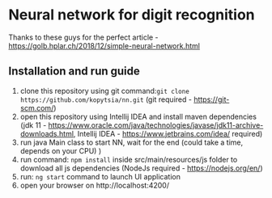 # Neural network for digit recognition
Thanks to these guys for the perfect article - https://golb.hplar.ch/2018/12/simple-neural-network.html
## Installation and run guide
1. clone this repository using git command:```git clone https://github.com/kopytsia/nn.git``` (git required - https://git-scm.com/)
2. open this repository using Intellij IDEA and install maven dependencies (jdk 11 - https://www.oracle.com/java/technologies/javase/jdk11-archive-downloads.html, Intellij IDEA - https://www.jetbrains.com/idea/ required)
3. run java Main class to start NN, wait for the end (could take a time, depends on your CPU) )
4. run command: ```npm install``` inside src/main/resources/js folder to download all js dependencies (NodeJs required - https://nodejs.org/en/)
5. run: ```ng start``` command to launch UI application
6. open your browser on http://localhost:4200/ 